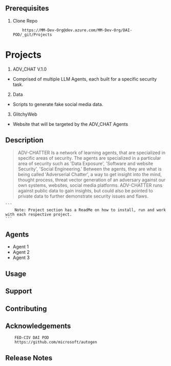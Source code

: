 ## Prerequisites

1. Clone Repo
    ```
        https://MM-Dev-Org@dev.azure.com/MM-Dev-Org/DAI-POD/_git/Projects
    ```



# Projects
1. ADV_CHAT V.1.0
* Comprised of multiple LLM Agents, each built for a specific security task.
2. Data
* Scripts to generate fake social media data.
3. GlitchyWeb
* Website that will be targeted by the ADV_CHAT Agents



## Description
>ADV-CHATTER Is a network of learning agents, that are specialized in specific areas of security. The agents are specialized in a particular area of security such as 'Data Exposure', 'Software and website Security', 'Social Engineering.' Between the agents, they are what is being called 'Adverserial Chatter', a way to get insight into the mind, thought process, threat vector generation of an adversary against our own systems, websites, social media platforms. ADV-CHATTER runs against public data to gain insights, but could also be pointed to private data to further demonstrate security issues and flaws. 

    ```
        Note: Project section has a ReadMe on how to install, run and work with each respective project. 
    ```


## Agents
- Agent 1
- Agent 2
- Agent 3



## Usage



## Support


## Contributing



## Acknowledgements
```
    FED-CIV DAI POD
    https://github.com/microsoft/autogen
```

## Release Notes


